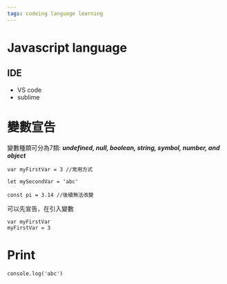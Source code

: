 ```yaml
---
tags: codeing language learning
---
```

# Javascript language
## IDE
- VS code 
- sublime

# 變數宣告
變數種類可分為7類: ***undefined, null, boolean, string, symbol, number, and object***
```javascript=
var myFirstVar = 3 //常用方式

let mySecondVar = 'abc'

const pi = 3.14 //後續無法改變
```

可以先宣告，在引入變數
```javascript=
var myFirstVar
myFirstVar = 3
```

# Print
```javascript=
console.log('abc')
```
